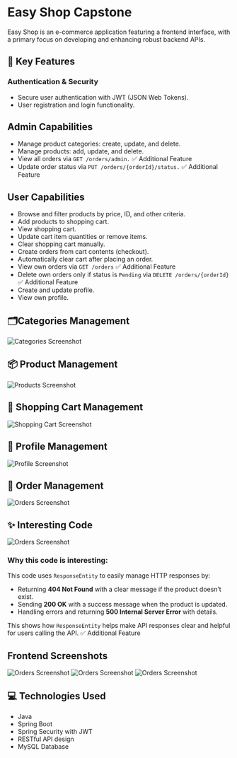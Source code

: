 <body>
    <h1>Easy Shop Capstone</h1>
    <p>
        Easy Shop is an e-commerce application featuring a frontend interface, with a primary focus on developing and enhancing robust backend APIs.
    </p>
    <h2>🔑 Key Features</h2>
    <h3>Authentication & Security</h3>
    <ul>
        <li>Secure user authentication with JWT (JSON Web Tokens).</li>
        <li>User registration and login functionality.</li>
    </ul>
   <h2>Admin Capabilities</h2>
    <ul>
        <li>Manage product categories: create, update, and delete.</li>
        <li>Manage products: add, update, and delete.</li>
    <li>View all orders via <code>GET /orders/admin.</code>
            <span class="tag"> ✅ Additional Feature</span>
        </li>
        <li>Update order status via <code>PUT /orders/{orderId}/status.</code>
            <span class="tag"> ✅ Additional Feature</span>
        </li>
    </ul>
    <h2>User Capabilities</h2>
    <ul>
        <li>Browse and filter products by price, ID, and other criteria.</li>
        <li>Add products to shopping cart.</li>
        <li>View shopping cart.</li>
        <li>Update cart item quantities or remove items.</li>
        <li>Clear shopping cart manually.</li>
        <li>Create orders from cart contents (checkout).</li>
        <li>Automatically clear cart after placing an order.</li>
          <li>View own orders via <code>GET /orders</code>
            <span class="tag"> ✅ Additional Feature</span>
        </li>
        <li>Delete own orders only if status is <code>Pending</code> via <code>DELETE /orders/{orderId}</code>
            <span class="tag"> ✅ Additional Feature</span>
        </li>
        <li>Create and update profile.</li>
        <li>View own profile.</li>
    </ul>
    <div class="section">
        <h2>🗂Categories Management</h2>
        <div class="screenshot">
            <img src="./capstone-starter%20/src/Image/cat.png" alt="Categories Screenshot">
        </div>
    </div>
     <div class="section">
        <h2>📦 Product Management</h2>
        <div class="screenshot">
            <img src="./capstone-starter%20/src/Image/product.png" alt="Products Screenshot">
        </div>
    </div>
    <div class="section">
        <h2>🛒 Shopping Cart Management</h2>
        <div class="screenshot">
            <img src="./capstone-starter%20/src/Image/shoppincart.png" alt="Shopping Cart Screenshot">
        </div>
    </div>
    <div class="section">
        <h2>👤 Profile Management</h2>
        <div class="screenshot">
            <img src="./capstone-starter%20/src/Image/profile.png" alt="Profile Screenshot">
        </div>
    </div>
    <div class="section">
        <h2>📑 Order Management</h2>
        <div class="screenshot">
            <img src="./capstone-starter%20/src/Image/order.png" alt="Orders Screenshot">
        </div>
    </div>
     <div class="section">
        <h2>✨ Interesting Code</h2>
       <div class="screenshot">
            <img src="./capstone-starter%20/src/Image/code.png" alt="Orders Screenshot">
        </div>
         <h3>Why this code is interesting:</h3>
<p>This code uses <code>ResponseEntity</code> to easily manage HTTP responses by:</p>
<ul>
  <li>Returning <strong>404 Not Found</strong> with a clear message if the product doesn’t exist.</li>
  <li>Sending <strong>200 OK</strong> with a success message when the product is updated.</li>
  <li>Handling errors and returning <strong>500 Internal Server Error</strong> with details.</li>
</ul>
<p>This shows how <code>ResponseEntity</code> helps make API responses clear and helpful for users calling the API. <span class="tag"> ✅ Additional Feature</span></p>
           <div class="section">
        <h2>Frontend Screenshots</h2>
       <div class="screenshot">
            <img src="./capstone-starter%20/src/Image/sc1.png" alt="Orders Screenshot">
              <img src="./capstone-starter%20/src/Image/sc2.png" alt="Orders Screenshot">
   <img src="./capstone-starter%20/src/Image/sc3.png" alt="Orders Screenshot">
        </div>
    </div>
    <h2>💻 Technologies Used</h2>
    <ul>
        <li>Java</li>
        <li>Spring Boot</li>
        <li>Spring Security with JWT</li>
        <li>RESTful API design</li>
        <li>MySQL Database</li>
    </ul>
</body>
